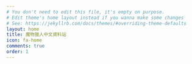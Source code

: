 ```yaml
---
# You don't need to edit this file, it's empty on purpose.
# Edit theme's home layout instead if you wanna make some changes
# See: https://jekyllrb.com/docs/themes/#overriding-theme-defaults
layout: home
title: 魔物獵人中文資料站
icon: fa-home
comments: true
order: 1
---
```

